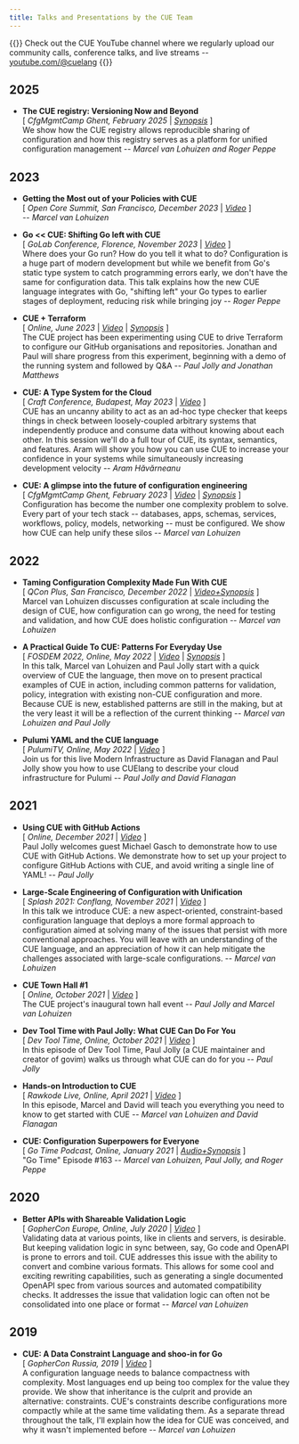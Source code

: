 ```yaml
---
title: Talks and Presentations by the CUE Team
---
```


{{<warning>}}
Check out the CUE YouTube channel where we regularly upload our community
calls, conference talks, and live streams --
[youtube.com/@cuelang](https://www.youtube.com/@cuelang)
{{</warning>}}

## 2025

- **The CUE registry: Versioning Now and Beyond**\
  [
    *CfgMgmtCamp Ghent, February 2025*
    | [*Synopsis*](https://cfp.cfgmgmtcamp.org/ghent2025/talk/BV3Y8M/)
  ]\
  We show how the CUE registry allows reproducible sharing of configuration and
  how this registry serves as a platform for unified configuration management
  -- *Marcel van Lohuizen and Roger Peppe*

## 2023

- **Getting the Most out of your Policies with CUE**\
  [ *Open Core Summit, San Francisco, December 2023*
    | [*Video*](https://www.youtube.com/watch?v=K--jCAe91PE)
  ]\
  -- *Marcel van Lohuizen*

- **Go \<\< CUE: Shifting Go left with CUE**\
  [ *GoLab Conference, Florence, November 2023*
    | [*Video*](https://www.youtube.com/watch?v=I5cEXqa4ZOI)
  ]\
  Where does your Go run? How do you tell it what to do? Configuration is a
  huge part of modern development but while we benefit from Go's static type
  system to catch programming errors early, we don't have the same for
  configuration data. This talk explains how the new CUE language integrates
  with Go, "shifting left" your Go types to earlier stages of deployment,
  reducing risk while bringing joy
  -- *Roger Peppe*

- **CUE + Terraform**\
  [ *Online, June 2023*
    | [*Video*](https://www.youtube.com/watch?v=ZT7XcRqekNw)
    | [*Synopsis*](https://github.com/cue-lang/cue/discussions/2462)
  ]\
  The CUE project has been experimenting using CUE to drive Terraform to
  configure our GitHub organisations and repositories. Jonathan and Paul will
  share progress from this experiment, beginning with a demo of the running
  system and followed by Q&A
  -- *Paul Jolly and Jonathan Matthews*

- **CUE: A Type System for the Cloud**\
  [ *Craft Conference, Budapest, May 2023*
    | [*Video*](https://www.youtube.com/watch?v=qgNuOjSZL9Y)
  ]\
  CUE has an uncanny ability to act as an ad-hoc type checker that keeps things
  in check between loosely-coupled arbitrary systems that independently produce
  and consume data without knowing about each other. In this session we'll do a
  full tour of CUE, its syntax, semantics, and features. Aram will show you how
  you can use CUE to increase your confidence in your systems while
  simultaneously increasing development velocity
  -- *Aram Hăvărneanu*

- **CUE: A glimpse into the future of configuration engineering**\
  [
    *CfgMgmtCamp Ghent, February 2023*
    | [*Video*](https://www.youtube.com/watch?v=xOZPOusz4uo)
    | [*Synopsis*](https://cfp.cfgmgmtcamp.org/2023/talk/TUEMHQ/)
  ]\
  Configuration has become the number one complexity problem to solve. Every
  part of your tech stack -- databases, apps, schemas, services, workflows,
  policy, models, networking -- must be configured. We show how CUE can help
  unify these silos
  -- *Marcel van Lohuizen*

## 2022

- **Taming Configuration Complexity Made Fun With CUE**\
  [ *QCon Plus, San Francisco, December 2022*
    | [*Video+Synopsis*](https://www.infoq.com/presentations/cue-configuration/)
  ]\
  Marcel van Lohuizen discusses configuration at scale including the design of
  CUE, how configuration can go wrong, the need for testing and validation, and
  how CUE does holistic configuration
  -- *Marcel van Lohuizen*

- **A Practical Guide To CUE: Patterns For Everyday Use**\
  [ *FOSDEM 2022, Online, May 2022*
    | [*Video*](https://www.youtube.com/watch?v=e4v1_2bSeGI)
    | [*Synopsis*](https://archive.fosdem.org/2022/schedule/event/cue_pratical_guide/)
  ]\
  In this talk, Marcel van Lohuizen and Paul Jolly start with a quick overview
  of CUE the language, then move on to present practical examples of CUE in
  action, including common patterns for validation, policy, integration with
  existing non-CUE configuration and more. Because CUE is new, established
  patterns are still in the making, but at the very least it will be a
  reflection of the current thinking
  -- *Marcel van Lohuizen and Paul Jolly*

- **Pulumi YAML and the CUE language**\
  [ *PulumiTV, Online, May 2022*
    | [*Video*](https://www.youtube.com/watch?v=R9NWBp_OjMo)
  ]\
  Join us for this live Modern Infrastructure as David Flanagan and Paul Jolly
  show you how to use CUElang to describe your cloud infrastructure for Pulumi
  -- *Paul Jolly and David Flanagan*

## 2021

- **Using CUE with GitHub Actions**\
  [ *Online, December 2021*
    | [*Video*](https://www.youtube.com/watch?v=Ey3ca0K2h2U)
  ]\
  Paul Jolly welcomes guest Michael Gasch to demonstrate how to use CUE with
  GitHub Actions. We demonstrate how to set up your project to configure GitHub
  Actions with CUE, and avoid writing a single line of YAML!
  -- *Paul Jolly*

- **Large-Scale Engineering of Configuration with Unification**\
  [ *Splash 2021: Conflang, November 2021*
    | [*Video*](https://www.youtube.com/watch?v=jSRXobu1jHk)
  ]\
  In this talk we introduce CUE: a new aspect-oriented, constraint-based
  configuration language that deploys a more formal approach to configuration
  aimed at solving many of the issues that persist with more conventional
  approaches. You will leave with an understanding of the CUE language, and an
  appreciation of how it can help mitigate the challenges associated with
  large-scale configurations.
  -- *Marcel van Lohuizen*

- **CUE Town Hall #1**\
  [ *Online, October 2021*
    | [*Video*](https://www.youtube.com/watch?v=GMTQcm3AwOU)
  ]\
  The CUE project's inaugural town hall event
  -- *Paul Jolly and Marcel van Lohuizen*

- **Dev Tool Time with Paul Jolly: What CUE Can Do For You**\
  [ *Dev Tool Time, Online, October 2021*
    | [*Video*](https://www.youtube.com/watch?v=mU-lEszuht0#t=19)
  ]\
  In this episode of Dev Tool Time, Paul Jolly (a CUE maintainer and creator of
  govim) walks us through what CUE can do for you
  -- *Paul Jolly*

- **Hands-on Introduction to CUE**\
  [ *Rawkode Live, Online, April 2021*
    | [*Video*](https://www.youtube.com/live/fR_yApIf6jU#t=36)
  ]\
  In this episode, Marcel and David will teach you everything you need to know
  to get started with CUE
  -- *Marcel van Lohuizen and David Flanagan*

- **CUE: Configuration Superpowers for Everyone**\
  [ *Go Time Podcast, Online, January 2021*
    | [*Audio+Synopsis*](https://changelog.com/gotime/163)
  ]\
  "Go Time" Episode #163
  -- *Marcel van Lohuizen, Paul Jolly, and Roger Peppe*

## 2020

- **Better APIs with Shareable Validation Logic**\
  [ *GopherCon Europe, Online, July 2020*
    | [*Video*](https://www.youtube.com/watch?v=IRNluM2B4p8)
  ]\
  Validating data at various points, like in clients and servers, is desirable.
  But keeping validation logic in sync between, say,  Go code and OpenAPI is
  prone to errors and toil. CUE addresses this issue with the ability to
  convert and combine various formats. This allows for some cool and exciting
  rewriting capabilities, such as generating a single documented OpenAPI spec
  from various sources and automated compatibility checks. It addresses the
  issue that validation logic can often not be consolidated into one place or
  format
  -- *Marcel van Lohuizen*

## 2019

- **CUE: A Data Constraint Language and shoo-in for Go**\
  [ *GopherCon Russia, 2019*
    | [*Video*](https://www.youtube.com/watch?v=b3fhA12KS48)
  ]\
  A configuration language needs to balance compactness with complexity. Most
  languages end up being too complex for the value they provide. We show that
  inheritance is the culprit and provide an alternative: constraints. CUE's
  constraints describe configurations more compactly while at the same time
  validating them. As a separate thread throughout the talk, I'll explain how
  the idea for CUE was conceived, and why it wasn't implemented before
  -- *Marcel van Lohuizen*
